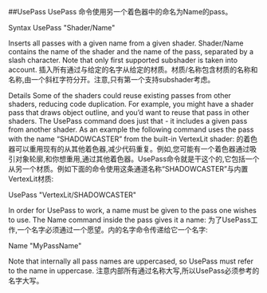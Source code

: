 ##UsePass
UsePass 命令使用另一个着色器中的命名为Name的pass。

Syntax
UsePass "Shader/Name"

Inserts all passes with a given name from a given shader. Shader/Name contains the name of the shader and the name of the pass, separated by a slash character. Note that only first supported subshader is taken into account.
插入所有通过与给定的名字从给定的材质。材质/名称包含材质的名称和名称,由一个斜杠字符分开。注意,只有第一个支持subshader考虑。

Details
Some of the shaders could reuse existing passes from other shaders, reducing code duplication. For example, you might have a shader pass that draws object outline, and you’d want to reuse that pass in other shaders. The UsePass command does just that - it includes a given pass from another shader. As an example the following command uses the pass with the name “SHADOWCASTER” from the built-in VertexLit shader:
的着色器可以重用现有的从其他着色器,减少代码重复。例如,您可能有一个着色器通过吸引对象轮廓,和你想重用,通过其他着色器。UsePass命令就是干这个的,它包括一个从另一个材质。例如下面的命令使用这条通道名称“SHADOWCASTER”与内置VertexLit材质:

UsePass "VertexLit/SHADOWCASTER"

In order for UsePass to work, a name must be given to the pass one wishes to use. The Name command inside the pass gives it a name:
为了UsePass工作,一个名字必须通过一个愿望。内的名字命令传递给它一个名字:

Name "MyPassName"

Note that internally all pass names are uppercased, so UsePass must refer to the name in uppercase.
注意内部所有通过名称大写,所以UsePass必须参考的名字大写。






